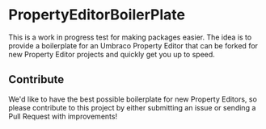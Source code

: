 # PropertyEditorBoilerPlate

This is a work in progress test for making packages easier. The idea is to provide a boilerplate for an Umbraco Property Editor that can be forked for new Property Editor projects and quickly get you up to speed.

## Contribute

We'd like to have the best possible boilerplate for new Property Editors, so please contribute to this project by either submitting an issue or sending a Pull Request with improvements!
